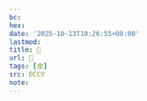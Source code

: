 ```yaml
---
bc:
hex:
date: '2025-10-13T10:26:55+08:00'
lastmod:
title: 􀶧
url: 􀶧
tags: [皮]
src: DCCV
note:
---
```

